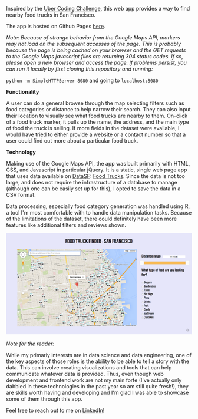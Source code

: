 Inspired by the [Uber Coding Challenge](https://github.com/uber/coding-challenge-tools/blob/master/coding_challenge.md), this web app provides a way to find nearby food trucks in San Francisco. 

The app is hosted on Github Pages [here](http://alexchao56.github.io/FoodTruckFinder/).

*Note: Because of strange behavior from the Google Maps API, markers may not load on the subsequent accesses of the page. This is probably because the page is being cached on your browser and the GET requests to the Google Maps javascript files are returning 304 status codes. If so, please open a new browser and access the page. If problems persist, you can run it locally by first cloning this repository and running:*

`python -m SimpleHTTPServer 8080` and going to `localhost:8080`

**Functionality**

A user can do a general browse through the map selecting filters such as food categories or distance to help narrow their search. They can also input their location to visually see what food trucks are nearby to them. On-click of a food truck marker, it pulls up the name, the address, and the main type of food the truck is selling. If more fields in the dataset were available, I would have tried to either provide a website or a contact number so that a user could find out more about a particular food truck.

**Technology**

Making use of the Google Maps API, the app was built primarily with HTML, CSS, and Javascript in particular jQuery. It is a static, single web page app that uses data available on [DataSF](http://www.datasf.org/): [Food
Trucks](https://data.sfgov.org/Permitting/Mobile-Food-Facility-Permit/rqzj-sfat). Since the data is not too large, and does not require the infrastructure of a database to manage (although one can be easily set up for this), I opted to save the data in a CSV format.

Data processing, especially food category generation was handled using R, a tool I'm most comfortable with to handle data manipulation tasks. Because of the limitations of the dataset, there could definitely have been more features like additional filters and reviews shown.

![alt tag](https://raw.githubusercontent.com/alexchao56/FoodTruckFinder/master/images/screenshot.png)


*Note for the reader:*

While my primariy interests are in data science and data engineering, one of the key aspects of those roles is the ability to be able to tell a story with the data. This can involve creating visualizations and tools that can help communicate whatever data is provided. Thus, even though web development and frontend work are not my main forte (I've actually only dabbled in these technologies in the past year so am still quite fresh!), they are skills worth having and developing and I'm glad I was able to showcase some of them through this app. 

Feel free to reach out to me on [LinkedIn](www.linkedin.com/pub/alex-chao/42/600/8b4/)!
